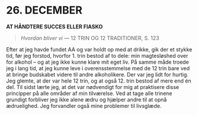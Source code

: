 # 26. DECEMBER

**AT HÅNDTERE SUCCES ELLER FIASKO**

> *Hvordan bliver vi*
> — 12 TRIN OG 12 TRADITIONER, S. 123

Efter at jeg havde fundet AA og var holdt op med at drikke, gik der et stykke tid, før jeg forstod, hvorfor 1. trin bestod af to dele: min magtesløshed over for alkohol – og at jeg ikke kunne klare mit eget liv. På samme måde troede jeg i lang tid, at jeg kunne leve i overensstemmelse med de 12 trin bare ved at bringe budskabet videre til andre alkoholikere. Der var jeg lidt for hurtig. Jeg glemte, at der var hele 12 trin, og at også 12. trin bestod af mere end én del. Til sidst lærte jeg, at det var nødvendigt for mig at praktisere disse principper på alle områder af min tilværelse. Ved at tage alle trinene grundigt forbliver jeg ikke alene ædru og hjælper andre til at opnå ædruelighed. Jeg forvandler også mine problemer til livsglæde.
